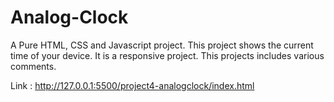 # Analog-Clock
A Pure HTML, CSS and Javascript project.
This project shows the current time of your device. It is a responsive project.
This projects includes various comments. 

Link : http://127.0.0.1:5500/project4-analogclock/index.html
